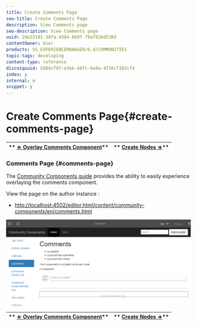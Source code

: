 ```yaml
---
title: Create Comments Page
seo-title: Create Comments Page
description: View Comments page
seo-description: View Comments page
uuid: 2de23101-34fa-4384-8b9f-79af826d538d
contentOwner: User
products: SG_EXPERIENCEMANAGER/6.4/COMMUNITIES
topic-tags: developing
content-type: reference
discoiquuid: 588dcf97-e3eb-48fc-9a9a-4f16cf382cf4
index: y
internal: n
snippet: y
---
```


# Create Comments Page{#create-comments-page}

| ** [⇐ Overlay Comments Component](../../communities/using/overlay-comments.md)** |** [Create Nodes ⇒](../../communities/using/overlay-create-nodes.md)** |
|---|---|

### Comments Page {#comments-page}

The [Community Components guide](../../communities/using/components-guide.md) provides the ability to easily experience overlaying the comments component.

View the page on the author instance :

* [http://localhost:4502/editor.html/content/community-components/en/comments.html](http://localhost:4502/editor.html/content/community-components/en/comments.html)

![](assets/chlimage_1-125.png)

| ** [⇐ Overlay Comments Component](../../communities/using/overlay-comments.md)** |** [Create Nodes ⇒](../../communities/using/overlay-create-nodes.md)** |
|---|---|

